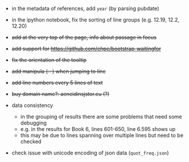 

* in the metadata of references, add `year` (by parsing pubdate)
* in the ipython notebook, fix the sorting of line groups (e.g. 12.19, 12.2, 12.20)

* ~~add at the very top of the page, info about passage in focus~~
* ~~add support for https://github.com/ehpc/bootstrap-waitingfor~~
* ~~fix the orientation of the tooltip~~
* ~~add manipula (☞) when jumping to line~~
* ~~add line numbers every 5 lines of text~~
* ~~buy domain name?: aeneidinsjstor.eu (?)~~

* data consistency
    - in the grouping of results there are some problems that need some debugging
    - e.g. in the results for Book 6, lines 601-650, line 6.595 shows up
    - this may be due to lines spanning over multiple lines but need to be checked
* check issue with unicode encoding of json data (`quot_freq.json`)